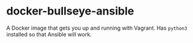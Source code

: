 # docker-bullseye-ansible

A Docker image that gets you up and running with Vagrant. Has `python3` installed so that Ansible will work.

